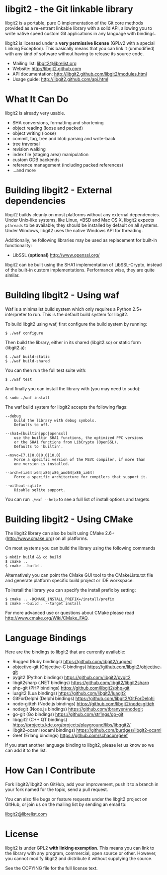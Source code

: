 libgit2 - the Git linkable library
======================

libgit2 is a portable, pure C implementation of the Git core methods provided as a
re-entrant linkable library with a solid API, allowing you to write native
speed custom Git applications in any language with bindings.

libgit2 is licensed under a **very permissive license** (GPLv2 with a special Linking Exception).
This basically means that you can link it (unmodified) with any kind of software without having to
release its source code.

* Mailing list: <libgit2@librelist.org>
* Website: <http://libgit2.github.com>
* API documentation: <http://libgit2.github.com/libgit2/modules.html>
* Usage guide: <http://libgit2.github.com/api.html>

What It Can Do
==================================

libgit2 is already very usable.

* SHA conversions, formatting and shortening
* object reading (loose and packed)
* object writing (loose)
* commit, tag, tree and blob parsing and write-back
* tree traversal
* revision walking
* index file (staging area) manipulation
* custom ODB backends
* reference management (including packed references)
* ...and more


Building libgit2 - External dependencies
========================================

libgit2 builds cleanly on most platforms without any external dependencies.
Under Unix-like systems, like Linux, *BSD and Mac OS X, libgit2 expects `pthreads` to be available;
they should be installed by default on all systems. Under Windows, libgit2 uses the native Windows API
for threading.

Additionally, he following libraries may be used as replacement for built-in functionality:

* LibSSL **(optional)** <http://www.openssl.org/>

libgit2 can be built using the SHA1 implementation of LibSSL-Crypto, instead of the built-in custom implementations. Performance wise, they are quite similar.

Building libgit2 - Using waf
======================

Waf is a minimalist build system which only requires a Python 2.5+ interpreter to run. This is the default build system for libgit2.

To build libgit2 using waf, first configure the build system by running:

    $ ./waf configure

Then build the library, either in its shared (libgit2.so) or static form (libgit2.a):

    $ ./waf build-static
    $ ./waf build-shared

You can then run the full test suite with:

    $ ./waf test

And finally you can install the library with (you may need to sudo):

    $ sudo ./waf install

The waf build system for libgit2 accepts the following flags:

	--debug
		build the library with debug symbols.
		Defaults to off.

	--sha1=[builtin|ppc|openssl]
		use the builtin SHA1 functions, the optimized PPC versions
		or the SHA1 functions from LibCrypto (OpenSSL).
		Defaults to 'builtin'.

	--msvc=[7.1|8.0|9.0|10.0]
		Force a specific version of the MSVC compiler, if more than
		one version is installed.

	--arch=[ia64|x64|x86|x86_amd64|x86_ia64]
		Force a specific architecture for compilers that support it.

	--without-sqlite
		Disable sqlite support.

You can run `./waf --help` to see a full list of install options and
targets.


Building libgit2 - Using CMake
==============================

The libgit2 library can also be built using CMake 2.6+ (<http://www.cmake.org>) on all platforms.

On most systems you can build the library using the following commands

	$ mkdir build && cd build
	$ cmake ..
	$ cmake --build .

Alternatively you can point the CMake GUI tool to the CMakeLists.txt file and generate platform specific build project or IDE workspace.

To install the library you can specify the install prefix by setting:

	$ cmake .. -DCMAKE_INSTALL_PREFIX=/install/prefix
	$ cmake --build . --target install

For more advanced use or questions about CMake please read <http://www.cmake.org/Wiki/CMake_FAQ>.


Language Bindings
==================================

Here are the bindings to libgit2 that are currently available:

* Rugged (Ruby bindings) <https://github.com/libgit2/rugged>
* objective-git (Objective-C bindings) <https://github.com/libgit2/objective-git>
* pygit2 (Python bindings) <https://github.com/libgit2/pygit2>
* libgit2sharp (.NET bindings) <https://github.com/libgit2/libgit2sharp>
* php-git (PHP bindings) <https://github.com/libgit2/php-git>
* luagit2 (Lua bindings) <https://github.com/libgit2/luagit2>
* GitForDelphi (Delphi bindings) <https://github.com/libgit2/GitForDelphi>
* node-gitteh (Node.js bindings) <https://github.com/libgit2/node-gitteh>
* nodegit (Node.js bindings) <https://github.com/tbranyen/nodegit>
* go-git (Go bindings) <https://github.com/str1ngs/go-git>
* libqgit2 (C++ QT bindings) <https://projects.kde.org/projects/playground/libs/libqgit2/>
* libgit2-ocaml (ocaml bindings) <https://github.com/burdges/libgit2-ocaml>
* Geef (Erlang bindings) <https://github.com/schacon/geef>

If you start another language binding to libgit2, please let us know so
we can add it to the list.

How Can I Contribute
==================================

Fork libgit2/libgit2 on GitHub, add your improvement, push it to a branch
in your fork named for the topic, send a pull request.

You can also file bugs or feature requests under the libgit2 project on
GitHub, or join us on the mailing list by sending an email to:

libgit2@librelist.com


License 
==================================
libgit2 is under GPL2 **with linking exemption**. This means you
can link to the library with any program, commercial, open source or
other.  However, you cannot modify libgit2 and distribute it without
supplying the source.

See the COPYING file for the full license text.
